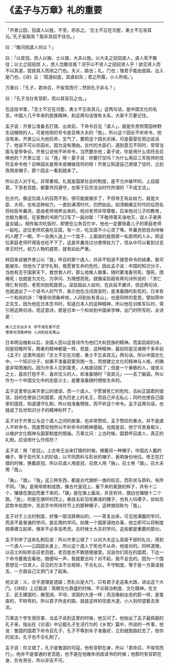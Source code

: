 # 《孟子与万章》礼的重要

------

「齐景公田，招虞人以旌，不至，将杀之。‘志士不忘在沟壑，勇士不忘丧其元。’孔子奚取焉？取非其招不往也。」

曰：「敢问招虞人何以？」

曰：「以皮冠。庶人以旃，士以旗，大夫以旌。以大夫之招招虞人，虞人死不敢往；以士之招招庶
人，庶人岂敢往哉？况乎以不贤人之招招贤人乎！欲见贤人而不以其道，犹欲其入而闭之门也。夫义，路也；礼，门也；惟君子能由是路、出入是门也。《诗》云：‘周道如底，其直如矢；君之所履，小人所视。’」

万章曰：「孔子，君命召，不俟驾而行；然则孔子非与？」

曰：「孔子当仕有官职，而以其官召之也。」

在这段书里，「志士不忘在沟壑，勇士不忘丧其元」这两句话，是中国文化的名言。中国人几千年来的民族精神，和这两句话很有关系，大家千万要记住。

孟子说：齐景公准备去打猎，出发前，下命令召见「虞人」，就是负责照管园林野生动植物的人。可是他用的号令是召唤大夫的「旌」，所以这个园长不听命令，他没有来。齐景公认为他抗命，生气了，要把这个园长杀掉。可是晏婴在旁边说话了，他说不可以杀园长，因为没有理由。古代的大臣们，遇到意见不同时，常常当面与皇帝争论。齐景公说他不听命令，当然要杀他；晏子说，你是用什么信符去召唤他的？齐景公说：以「旌」呀！晏子说：你要打仗吗？为什么用召三军统帅的信符去命令他？召唤园长是用羊皮帽做信符的呀！齐景公知道自己用错了信符，立刻改用皮帽子，那个园主一看到就来了。

所以古人对于礼，非常重视。礼就是国家社会的制度，是不允许破坏的，上自国君，下至老百姓，都要共同遵守，也等于后世法治时代所谓的「不成文法」。

在古代，像这位虞人的召而不到，很可能就被杀了，不但帝王有此权力，就是大臣、大将，也有这种权力，一直到满清时代，仍然如此。如清朝雍正时代的征西名将权臣年羹尧，是由老师培养出来的，他对老师非常尊敬，后来他对儿子的教育，也极为重视，在家教的书房门口写了一副对联：「不敬师尊天诛地灭，误人子弟男盗女娼」。相传每次吃饭时，即使在公务百忙中，他也一定要陪着儿子的家庭老师一起吃。这位老师欢喜吃豆腐，有一次，吃豆腐不小心烫了嘴，年羹尧怒目向侍候的人瞪了一眼。不一会佣人送上一个盘子，上面放的是厨房一名厨师的人头，把这位家庭老师吓得饭也吃不下了。这是年羹尧过分使用权力了，但从中可以看到过去帝王时代，权力人物的威势，就有如此严重。

转回来说被齐景公以「旌」呼召的那个虞人，并非不知道不接受命令的结果，极可能被杀，但他为了坚守礼制，情愿冒生命的危险，因此孟子说：中国的知识分子，当他有志于国家天下，救世救人时，那么他做人做事，随时要准备穷死、饿死、困难死；也就是为文化、为学问、为理想而死。就像梁启超有两句诗所说的：「求仁得仁有何怨，老死何妨死路旁」。梁启超此人如何，在此姑不置评，但这两句诗，也就道出了一个读书人的气节，表示他在戊戌政变时，是准备随时赴死的。日本有一个和尚的诗：「埋骨何须桑梓地，人间到处有青山」，也是同样的意思。譬如蒋中正先生，因为他在日本念书时，知道日本人的这种精神，所以他在训练军队时，常引用这两句诗。而这首诗，原是日本一个和尚到中国来学禅，出门时所写的，全诗是：
```
男儿立志出乡关 学不成名誓不还
埋骨何须桑梓地 人间到处有青山
```
日本明治维新以后，全国人民以这首诗作为他们大和民族的精神。而梁启超的诗，则是较晚所写，两者的精神都是一样。但是，这种精神，最初则是见诸两千多年前《孟子》这里所说的「志士不忘在沟壑，勇士不忘丧其元」两句话。所以中国文化中，一个知识分子，如果不准备寂寞穷困一生，而想建立文化的精神与人格，的确是非常困难的。因为许多人见到富贵，人格就动摇了；但是一个勇敢的人，或侠义之士，喜欢打抱不平，喜欢仗义的人，却准备随时「丧其元」——丢了脑袋。所以作为一个中国文化中的忠臣义士，是要准备随时牺牲生命的。

孟子这里举出来齐景公的错误，而一个虞人，宁愿冒死亡的危险，去纠正国君的错误，目的在使自己的国君，成为历史上的名王，而自己并无私心；同时也使自己国家的国民，知道遵守礼制，所以他准备牺牲，而不听这个命令。孟子这两句话，也就成了后世知识分子的精神标杆了。

孟子对于齐景公与这个虞人之间的故事，也非常赞叹。孟子赞叹的重点，并不是虞人不听命令，而是赞叹他所以不听命令的精神基础。也就是说，他宁可舍身取义，以维护文化精神与国家制度的情操。万章又问：上古时候，国君呼召虞人，真正的礼制，应该用什么作信符？

孟子说：用「皮冠」。上古帝王出来打猎的时候，换戴另一种帽子。中国古人戴的帽子，等于现代军人的阶级，以不同质料与形状的帽子，表明身份地位。帝王在打猎的时候，换戴皮冠，所以召虞人用皮冠，召庶人用「旃」，召士用「旗」，召大夫用「旌」。

「旃」、「旗」、「旌」这三种东西，都是古代旗帜一类的标志，而形状与质料，有所不同。「旃」是用帛练制成旒，像古代皇冠上，垂下来的冕旒的样子，共有十二个，镶缝在旗边而垂下来的。「旗」是在旗上画龙，并且有铃，旗边也镶缝十二个旒。「旌」，则是在旗杆的顶上，悬挂五彩羽毛撕成的穗子，也有人叫缨子，状如苏武牧羊绘图中，苏武手中所持符节上的那种穗子，这种旗则称为「旌」。

孟子对于上古的制度，好像一部活辞典似的，一一答复出来，可见他满腹的学问，而且不是普通的学问，是实用的学问。如果一个国家请他办事，他立即可以将制度规章建立起来，根本不必多加考虑。古时候士大夫的学问，这些都是重要的部分。

孟子列举了这些礼制后说：所以齐景公错了！以对大夫这么高级干部的礼仪，用到一个虞人——公园园长身上，所以这个虞人宁死也不从命，他是对的。同样道理，以召士的标帜去召老百姓，老百姓也不敢随便接受。况且你们现在的国君，下达一个命令要我去看他，随便叫一声，我就要去吗？对不起，我不会去的。因为一个国君想见一位贤人，召见的方法不合规矩，不合礼仪，不守制度，等于是一方面请我去，一方面自己又把门关了起来。

他又说：义，合乎道理是道路；而礼仪是大门，只有君子走这条大路，进出这个大门。《诗经》上记载说：周朝文化鼎盛的时候，不论政治制度、文化精神，在文王、武王建国时，像宽阔、平坦、坚固的大道一样；而且像射出去的箭一样，是笔直的，不转弯的。所以君子所走的路，就是这样的坦直大道，小人则仰望着去效法。

万章这个学生很厉害，当孟子说到这里的时候，他又问了。他抬出了孟子最佩服的孔子来，指出在《论语》中记载孔子生活行为的《乡党》篇中，所说的一件事，他说：鲁国的国君下命令召孔子，孔子不等到车子准备好，立刻就跑路赶去了，依你的说法，孔子也不合礼制了。

孟子说：你又错了，孔子是鲁国的司寇，他有官职在身，所以「君命召，不俟驾而行」，他并不是普通的老百姓，也不是在他晚年闲居读书的时候；他那时有官职在身，负有责任，所以非去不可。

